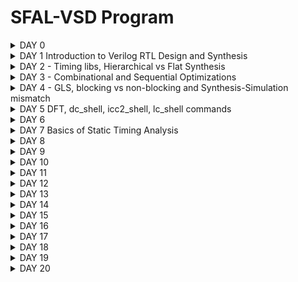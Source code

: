 # SFAL-VSD Program



<details> 

<summary> DAY 0 </summary>
## DAY-0
### Installing YOSYS

```
$ git clone https://github.com/YosysHQ/yosys.git
$ cd yosys 
$ sudo apt install make (If make is not installed please install it) 
$ sudo apt-get install build-essential clang bison flex \
    libreadline-dev gawk tcl-dev libffi-dev git \
    graphviz xdot pkg-config python3 libboost-system-dev \
    libboost-python-dev libboost-filesystem-dev zlib1g-dev
$ make 
$ sudo make install
```

![Screenshot from 2024-04-27 21-20-21](https://github.com/naruto2705/SFAL-VSD-Bharath/assets/34330742/293bb95e-ed24-4377-b4f3-3ff0b4e641b6)






### Installing iverlog
```
$ sudo apt-get install iverilog

```
![Screenshot from 2024-04-20 21-37-48](https://github.com/naruto2705/SFAL-VSD-Bharath/assets/34330742/314bff04-2f23-45af-9cf1-3613d2de56a0)







### GTKwave
```
$ sudo apt update
$ sudo apt install gtkwave
```
![Screenshot from 2024-04-20 21-54-09](https://github.com/naruto2705/SFAL-VSD-Bharath/assets/34330742/4bc90917-29f8-48cc-96fd-c601dd75080b)

</details> 



<details> 
<summary> DAY 1 Introduction to Verilog RTL Design and Synthesis </summary>
## Day 1 - Introduction to Verilog RTL Design and Synthesis

# Introduction to  iverilog

Iverilog simulator
The simulator is the tool that will be used to check the design according to the specs.

The test bench will contain:

* a Stimulus generator
* the design (instantiated)
* Stimulus observer

<img width="762" alt="iverilog" src="https://github.com/naruto2705/SFAL-VSD-Bharath/assets/34330742/5e5f92df-ee42-43c4-b87f-5a2864659ff2">

-The test bench does not have primary inputs and outputs.

```
`timescale 1ns / 1ps
module tb_good_mux;
  // Inputs
  reg i0,i1,sel;
  // Outputs
  wire y;

      // Instantiate the Unit Under Test (UUT)
  good_mux uut (
  	.sel(sel),
  	.i0(i0),
  	.i1(i1),
  	.y(y)
  );

  initial begin
  $dumpfile("tb_good_mux.vcd");
  $dumpvars(0,tb_good_mux);
  // Initialize Inputs
  sel = 0;
  i0 = 0;
  i1 = 0;
  #300 $finish;
  end

always #75 sel = ~sel;
always #10 i0 = ~i0;
always #55 i1 = ~i1;
endmodule
```

#### Introduction to gtk wave

#### Intro logic synthesis 



<img width="611" alt="logic synthesis" src="https://github.com/naruto2705/SFAL-VSD-Bharath/assets/34330742/106e9b17-3868-4849-bf8e-bf5ab8110c0b">

The generated netlist (verilog file) must be verified by comparing the behaviour with the RTL behaviour -> the waveforms should be the same - the same test bench can be used.
The front end library contains a collection of gate components like nand, nor etc. with different configurations, working speeds or other physical parameters. The parameters described in the libraries will model the design behaviour and SETUP, HOLD time or performance can be estimated more precisely.
The propagation delay is influenced also by the charging and discharging of the capacitance/loads, this will need an optimization of the cell size and cell number.

Faster cells - less delay, wider transistor, more area and power, possible hold violations Slower cells - more delay, narrow transistor, less area and power, setup and performance violations

</details> 

 <details> 
<summary> DAY 2 - Timing libs, Hierarchical vs Flat Synthesis </summary>
## DAY 2 - Timing libs, Hierarchical vs Flat Synthesis

Working with libs...

The following are some of the Timing Libs 
Design Inputs:
- Verilog Netlist (.v)
- Timing Constraints files (.sdc)
- Scan Chain File (.def)
Technology Inputs:
- Tech File (.tf or .left)
- Physical Libraries (Milky Way or .left)
- Timing (Liberty) Libraries (.db or .lib)
- RC Extraction Models (.tlupus(Synopsis, CapTables (Cadence), PTF (Mentor))
- Signoff RC Extraction Models (.nxtgrd)

  
![Screenshot from 2024-04-27 21-47-43](https://github.com/naruto2705/SFAL-VSD-Bharath/assets/34330742/de271711-baed-4eb8-944a-5f10f5eb21e2)


### Hierarchical vs Flat Synthesis

A hierarchical design contains sub-modules identified in the picture below.

![Screenshot from 2024-04-27 21-59-20](https://github.com/naruto2705/SFAL-VSD-Bharath/assets/34330742/652df9df-6c4e-4898-8c02-8dbc15555d44)

The RTL generated from Netlist might have different gates compared to the original verilog code, but the functionality will be the same. Overall it is the tools will  optimize the circuit:

* logical (NOR+INV = NAND) = electrical - a stacked PMOS can be replaced with a circuit with stacked NMOS
flatten command eliminates the sub_modules and will generate just a big module with the same elements.

 * Sub-module instantiation synth -top <module_name>:

* The Ux sub-modules are not seen anymore in the diagram or the code
* Preferred when we have multiple instances of the same module so we synthesize just one and copy the generated netlist in the main netlist
* Massive design will not work optimized for the tools so can be divided in smaller circuits
![Screenshot from 2024-04-24 13-04-46](https://github.com/naruto2705/SFAL-VSD-Bharath/assets/34330742/09e0a451-696b-4f46-9acb-8ab0eeb641e9)


  ### Flop Coding Styles

  Flops are needed to eliminate the possible glitches generated by the different propagation delays of the signals in the combinational circuits or in between them. The flops are like storage elements.
The flops will restrict the glitches propagation because the flop output will change just on the edge of a clock, so even the input of the flop is glitchy the output will be stable - the input of the comb circuit will be stable so also the output will be more stable.
![d2-2](https://github.com/naruto2705/SFAL-VSD-Bharath/assets/34330742/295fe2c6-45e4-4731-9741-6e5fbd269dac)


The value of the flop must be known all the time for these signals like reset or set are used to control the initial state. This can be synchronous or asynchronous.
(ATTACH THE PICTURE)

</details>


 <details> 
<summary> DAY 3 - Combinational and Sequential Optimizations </summary>

## DAY 3 - Combinational and Sequential Optimizations

### Intro to optimizations

#### Combinational Logic Optimisation

Squeezing the logic to get the most optimised design (in terms of Area and Power savings- PPA)

Constant Propagation ---> Direct Optimisation
Advantage
Boolean Logic Optimizations: Changing the boolean expression from Complex to Simple.

#### Sequential Logic optimization 

Constant Propogation: Output can be constant irrespective of gates
Constant propagation example : 1Y=((AB)+C)' in case A=0 -> Y=((0)+C)' = (C)'
The propagation of a constant can generate a more optimized combination different than the initial one: 6 vs 2 transistors used.
![IMG_0216](https://github.com/naruto2705/SFAL-VSD-Bharath/assets/34330742/3b5c1973-d9bf-401c-808d-760c509bb653)



Sequential optimization:
State optimization - Optimization of unused state
Cloning - When flops are far away between them, the "driving" flop A can be doubled so the overall delays between B and C can be eliminated.
![d3-3](https://github.com/naruto2705/SFAL-VSD-Bharath/assets/34330742/2fb8f827-bf31-4e00-a9d2-06b2d69c7da0)

Retiming: Lets assume the circuit below and Clk to Q delay Setup and hold time ~ 0.
![d-4](https://github.com/naruto2705/SFAL-VSD-Bharath/assets/34330742/3de8b9ae-f87c-4d88-9d77-124186930330)


If initially we have 2 logic cells that can work at 200Mhz and 500Mhz and overall time needed to perform 2 states is ~7ns - the max working frequency will be limited to lower 200Mhz.
If possible, the logic can be changed and move some logic parts from first cell to second one and to keep the ~7ns execution time. But with more comparable working frequencies per cell we can optimize the overall working frequency.
#### Advanced Topics:

State Optimization: Optimization of unused states
Cloning: Reusing for mapping


* Boolean optimization example :
assign y=a?(b?c:(c?a:0)):(!c)
y=a'c'+a[bc+b'ac]=a'c'+abc+ab'c = a'c'+ac[b+b'] =a'c'+ac= a xor c

This is an example of const propag, k-map and boolean optimization.
![IMG_0217](https://github.com/naruto2705/SFAL-VSD-Bharath/assets/34330742/5c160ea0-ea2d-4968-9d3b-cd36ec8f7081)
![IMG_0218](https://github.com/naruto2705/SFAL-VSD-Bharath/assets/34330742/383ee9ab-868f-41ab-b043-183c4919e6bf)
![IMG_0219](https://github.com/naruto2705/SFAL-VSD-Bharath/assets/34330742/d6e4bd6b-4cbf-4370-8c72-ad4f04d78761)




## Labs: Day 3
Commands to follow:
opt_clean -purge - command to execute optimizations
```
opt_clean -purge
```

Example of a mux with an input tight to 0 -> y=a'0+b =ab

```
module opt_check (input a , input b , output y);
	assign y = a?b:0;
endmodule
```
Here you can see that was optimized to an AND gate.

![Screenshot from 2024-04-24 13-04-46](https://github.com/naruto2705/SFAL-VSD-Bharath/assets/34330742/da413ad9-9403-45b1-9966-6c4eec46a5ba)

* Opt_check3 example:

```
module opt_check3 (input a , input b, input c , output y);  
	assign y = a?(c?b:0):0;  
endmodule
```
![Screenshot from 2024-04-27 18-38-55](https://github.com/naruto2705/SFAL-VSD-Bharath/assets/34330742/7ad976b4-ec19-4f7f-b855-c82a9069b1dd)

a'+a[c'0+cb] = 0+abc = ABC

* Opt_check4 example:

  ```
  module opt_check4 (input a , input b , input c , output y);
  assign y = a?(b?(a & c ):c):(!c);
  endmodule
  ```
  y= [[ac]b+b'c]a+a'c' = abc+ab'c+a'c' = ac[b+b']+a'c' = ac+a'c'

  (ATTACH THE PIC)

  * Multiple_module_opt2 example :
     The code, hierarchical and flatten design :
    (ATTACH THE PIC)

  * Optimized design :
    (ATTACH THE PIC)



#### Sequential Logic optimization 

* Sequential logic optimization:
In some cases libraries wil contain separated libraries for flops and lathes (sequential circuits) and separate combinational circuits.

```
-dfflibmap -liberty <filepath> - command to map the sequential circuits from the library, libraries in liberty format

```
First example is a flop with reset behavior -> a flop was inferred (#DFF_PP0)
Second example second with set behavior -> no flop identified.
The second circuit is an example of seq constant optimization.


(ATTACHED THE PIC)

![Screenshot from 2024-04-27 19-08-47](https://github.com/naruto2705/SFAL-VSD-Bharath/assets/34330742/49c57e84-1aba-4f6f-b57f-b7d5d0503e3b)


![IMG_0224](https://github.com/naruto2705/SFAL-VSD-Bharath/assets/34330742/51e6d840-3ab2-49db-b2f9-89f765e90a25)
![IMG_0226](https://github.com/naruto2705/SFAL-VSD-Bharath/assets/34330742/acd35f72-32a0-41b4-ba3e-6c1ad238a0bf)
![Screenshot from 2024-04-27 21-08-00](https://github.com/naruto2705/SFAL-VSD-Bharath/assets/34330742/63e4c083-1f9a-4ccf-b098-e0226e0861df)

In the diagram, one flop is with reset and one with set . The inverters are generated because the cells are active low and the code is used like an active high signal for reset and set.

Use cases with different set/reset combinations:
(ATTACH THE PICS)
 </details> 


 <details> 
<summary>  DAY 4 - GLS, blocking vs non-blocking and Synthesis-Simulation mismatch </summary>

## DAY 4 - GLS, blocking vs non-blocking and Synthesis-Simulation mismatch

### GLS Concepts and Flow using Iverilog

GLS: Running the test bench with Netlist as DUT( Design Under Test)
Netlist is Logically the same as RTL Code(test Bench aligns with the design)

Gate level syntesis is needed because :

* we need to verify the correctness of the design after synthesis
* RTL does not contain the notion of timing
* with specific gate level implemenation the design timing can be modeled more accurate
* GLS needs to run with delay annotation ( for this the gate level models must be timing aware)
![IMG_0208](https://github.com/naruto2705/SFAL-VSD-Bharath/assets/34330742/2a326ce6-4794-4988-bfc5-a546ba2d5fd2)


GLS verify the logical correctness of design after synthesis and Ensures whether the timing of the design are met or not (For this GLS needs to be run with delay Annotation).

![IMG_0209](https://github.com/naruto2705/SFAL-VSD-Bharath/assets/34330742/de5091d8-a641-4d7f-93ef-163e1ab871b7)

Synthesis Simulation Mismatch
1. Missing Sensitivity List
2. Blocking vs Non-Blocking Assignments
3. Non Standard Verilog Coding

#### Missing Sensitivity List
Missing sensitivity list:
* Simulators work based on "activity " ( a change in input will trigger a change in output ).
* When "always" blocks are specified signals are needed to trigger the changes in the design - simulation will not behave as expected.
![IMG_0210](https://github.com/naruto2705/SFAL-VSD-Bharath/assets/34330742/477d0b4d-4e24-4778-9d72-706074a190b3)


#### Blocking and Non-Blocking Statements in Verilog
* = Blocking: Execute the statements in the order it is written - the first statement is evaluated before the second statement
* <= Non-Blocking: Parallel evaluation - executes all "right hand" statements and assigns to "left hand" statement (e.g: a<=b&c)
* It is recommended non-blocking for sequential circuits, avoid as much as possible and double check your design on paper

#### Inside Always Block
![IMG_0211](https://github.com/naruto2705/SFAL-VSD-Bharath/assets/34330742/b5e8bd1b-0853-4b1a-9115-2b49cef6855c)

Caveats with Blocking Statements

![IMG_0214](https://github.com/naruto2705/SFAL-VSD-Bharath/assets/34330742/8e1cecfb-c85e-4965-94b4-7f08e7fa3290)

![IMG_0215](https://github.com/naruto2705/SFAL-VSD-Bharath/assets/34330742/4a74962a-9a67-4903-9776-6bbaba00bae0)

* Non-Standard verilog coding

  ```
  module ternary_operator_mux (input i0 , input i1 , input sel , output y);
	assign y = sel?i1:i0;
	endmodule
  
  ```
* Labs, running iverilog on GLS :

  iverilog ../my_lib/verilog_model/primitives.v ../my_lib/verilog_model/sky130_fd_sc_hd.v ternary_operator_mux_net.v tb_ternary_operator_mux.v

![IMG_0229](https://github.com/naruto2705/SFAL-VSD-Bharath/assets/34330742/26e930ae-bb19-409e-83e3-654cebfd7d80)
![IMG_0228](https://github.com/naruto2705/SFAL-VSD-Bharath/assets/34330742/62a47aca-1547-4aba-824a-b143fce71035)


  For synthesis mismatch behavior :


    module bad_mux (input i0 , input i1 , input sel , output reg y);
    always @ (sel)
    begin
	    if(sel)
		    y <= i1;
	    else 
		    y <= i0;
    end
    endmodule
    


In the RTL simulation clearly, we can see a bad mux behavior, a flop behavior.

![IMG_0230](https://github.com/naruto2705/SFAL-VSD-Bharath/assets/34330742/af9f4233-2461-4af5-b861-2502aa234e2b)


Blocking caveat: Intended design is `y = (a|b)&c' , code is...

```
module blocking_caveat (input a , input b , input  c, output reg d); 
reg x;
always @ (*)
begin
	d = x & c;
	x = a | b;
end
endmodule
```

![IMG_0232](https://github.com/naruto2705/SFAL-VSD-Bharath/assets/34330742/cf00b27d-cadc-48b6-a73f-e66ff40dd16f)

</details> 



<details> 
<summary>  DAY 5 DFT, dc_shell, icc2_shell, lc_shell commands </summary>


## DAY 5 DFT, dc_shell, icc2_shell, lc_shell commands

DFT: Technique facilitates the design to become testable after production(additional design). It is generally introduced during synthesis.

Ex: Mbist logic for Macro, flops- Scan chains, combinational circuits- test patterns 

Three levels of DFT

1) Chip Level testing
2) Board Level testing
3) System Level testing

Types of DFT Techniques:

1) Ad-hoc
2) Structured


![Screenshot (61)](https://github.com/naruto2705/SFAL-VSD-Bharath/assets/34330742/7d56e23e-8534-4628-ae8e-8a677ad6145e)


dc_shell is the command line interface for Synopsys's Design Compiler, which is an RTL synthesis solution that allows users to optimize power, area, timing, and test simultaneously

![Screenshot (55)](https://github.com/naruto2705/SFAL-VSD-Bharath/assets/34330742/150cd92b-48ce-421b-a5c5-6a0d1b45e2c8)
![Screenshot (57)](https://github.com/naruto2705/SFAL-VSD-Bharath/assets/34330742/73d92e68-2745-4a19-9c84-7edd7795dee5)
![Screenshot (58)](https://github.com/naruto2705/SFAL-VSD-Bharath/assets/34330742/51f5af9d-8451-40e2-b3fa-8d5656895e35)



 </details> 

 
<details> 
<summary>  DAY 6  </summary>
	
![ls1](https://github.com/naruto2705/SFAL-VSD-Bharath/assets/34330742/62853c10-dab5-4319-8fe2-7349230f517e)
![ls2](https://github.com/naruto2705/SFAL-VSD-Bharath/assets/34330742/930042c7-637d-4cfb-85fc-058a910b1eba)
![ls3](https://github.com/naruto2705/SFAL-VSD-Bharath/assets/34330742/3d2b116b-fcb6-47e6-8b7b-d46ccf12d51f)
![ls4](https://github.com/naruto2705/SFAL-VSD-Bharath/assets/34330742/39f6e15f-cff4-425b-84dc-1fb23f64af4d)
![ls5](https://github.com/naruto2705/SFAL-VSD-Bharath/assets/34330742/7a1f94f1-7935-46ae-9af4-17e893a78c14)

![ls6](https://github.com/naruto2705/SFAL-VSD-Bharath/assets/34330742/1a1420d0-3f97-4645-8d3d-3abe8a86850b)
![ls7](https://github.com/naruto2705/SFAL-VSD-Bharath/assets/34330742/d03df6b0-ca22-47bb-996e-385920b4d091)
![ls8](https://github.com/naruto2705/SFAL-VSD-Bharath/assets/34330742/46080c7b-6cd9-4cfd-9117-c97d80687121)
![ls9](https://github.com/naruto2705/SFAL-VSD-Bharath/assets/34330742/87476474-7263-4d4d-8527-edb68a125277)
![ls10](https://github.com/naruto2705/SFAL-VSD-Bharath/assets/34330742/711f06c6-3a7b-470e-8552-92d51bd6921d)
![ls11](https://github.com/naruto2705/SFAL-VSD-Bharath/assets/34330742/eddfac38-f89e-4ddb-8fd5-ea03ee4aa2f7)
![ls12](https://github.com/naruto2705/SFAL-VSD-Bharath/assets/34330742/b23f1e44-2f39-4e3f-a2a7-e4864a709b1c)
![ls14](https://github.com/naruto2705/SFAL-VSD-Bharath/assets/34330742/a0c6f5ce-3e92-404e-bd53-e60569bce10c)
![ls15](https://github.com/naruto2705/SFAL-VSD-Bharath/assets/34330742/65436a34-7def-4dff-874a-f9e9d9d403b0)


#### Labs

### lab1

/home/bharath/VLSI/vsd to invoke DC compiler

```
csh
dc_shell
echo $target_library //It generates your_library.db
echo $link_library
read_verilog DC_WORKSHOP/verilog_files/lab1_flop_with_en.v
write -f verilog -out lab1_net.v
sh gvim lab1_net.v


The Verilog syntax of lab1_flop_with_en.v

```


```
module lab1_flop_with_en ( input res , input clk , input d , input en , output reg q);
always @ (posedge clk , posedge res)
begin
	if(res)
		q <= 1'b0;
	else if(en)
		q <= d;	
end
endmodule

```


![Screenshot (64)](https://github.com/naruto2705/SFAL-VSD-Bharath/assets/34330742/aea55f4e-d3bf-4a21-931d-7f660d20d628)
![Screenshot (73)](https://github.com/naruto2705/SFAL-VSD-Bharath/assets/34330742/4382dd0c-74f6-4703-8789-05c792060bd4)


![Screenshot (65)](https://github.com/naruto2705/SFAL-VSD-Bharath/assets/34330742/ce5fc56d-dd56-42ed-8b20-c811e5b5b14a)

```
csh
dc_shell
set target_library /home/bharath/vsd/DC_WORKSHOP/lib/sky130_fd_sc_hd__tt_025C_1v80.db
set link_library {* $target_library}
read_db DC_WORKSHOP/lib/sky130_fd_sc_hd__tt_025C_1v80.db
read_verilog DC_WORKSHOP/verilog_files/lab1_flop_with_en.v
link
compile
write -f verilog -out lab1_net_sky130.v
sh gvim lab1_net_sky130.v

```

![Screenshot (74)](https://github.com/naruto2705/SFAL-VSD-Bharath/assets/34330742/15ffd838-025f-4cf5-b582-413df8d16eb5)







### lab2

Commands to write the DDC file

```

write -f verilog -out lab1_net_sky130.v //Command to launch Design Vision 


csh
design_vision
start_gui //If GUI doesn't start automatically


read_ddc lab1.ddc //the command to open DDC 

```

![labs1](https://github.com/naruto2705/SFAL-VSD-Bharath/assets/34330742/a1671961-2770-49d9-9b7a-05c6f5ed5440)
![labls3](https://github.com/naruto2705/SFAL-VSD-Bharath/assets/34330742/bb687db4-ca34-4948-92d3-73b1b3ed6f77)
![labls1](https://github.com/naruto2705/SFAL-VSD-Bharath/assets/34330742/b0d240e0-deb1-413a-8ed5-25e9706a79b7)



### lab3


<img width="1218" alt="labls2" src="https://github.com/naruto2705/SFAL-VSD-Bharath/assets/34330742/0216bb55-9824-4cf3-9970-f82508ed8ecb">

```
set target_library /home/sukanya/VLSI/sky130RTLDesignAndSynthesisWorkshop/DC_WORKSHOP/lib/sky130_fd_sc_hd__tt_025C_1v80.db
set link_library {* $target_library}

```
![Screenshot (80)](https://github.com/naruto2705/SFAL-VSD-Bharath/assets/34330742/c105f03e-6d67-45d4-87f0-472a049f712c)











 </details> 





<details> 
<summary> DAY 7 Basics of Static Timing Analysis </summary>
	<img width="1203" alt="sta1" src="https://github.com/naruto2705/SFAL-VSD-Bharath/assets/34330742/083d683c-1e6f-4231-a9c8-5ab4fefbc6ac">
<img width="1215" alt="sta2" src="https://github.com/naruto2705/SFAL-VSD-Bharath/assets/34330742/0eb39ad2-aa51-473f-83fa-e21e7307e0f8">
<img width="1223" alt="sta3" src="https://github.com/naruto2705/SFAL-VSD-Bharath/assets/34330742/d243fc86-267c-4d3d-9ad3-b0bd4feda82a">
<img width="1149" alt="sta4" src="https://github.com/naruto2705/SFAL-VSD-Bharath/assets/34330742/bb599909-9108-4910-b498-3833b1b881c1">
<img width="1180" alt="sta5" src="https://github.com/naruto2705/SFAL-VSD-Bharath/assets/34330742/5232ddbc-150c-466d-a4f5-523aba6b23b5">
<img width="1163" alt="sta6" src="https://github.com/naruto2705/SFAL-VSD-Bharath/assets/34330742/44ffb460-e56e-4b9a-b4e4-e09a239f7a10">
<img width="1216" alt="sta7" src="https://github.com/naruto2705/SFAL-VSD-Bharath/assets/34330742/963f603b-9156-4f81-94d8-f7f91ad2954b">
<img width="1214" alt="sta8" src="https://github.com/naruto2705/SFAL-VSD-Bharath/assets/34330742/473002e7-e8c0-4cab-9ac7-ae3d0a192d8d">
<img width="1220" alt="sta9" src="https://github.com/naruto2705/SFAL-VSD-Bharath/assets/34330742/1c0dea60-4770-448d-bf5d-8220c25af91d">
<img width="1161" alt="sta10" src="https://github.com/naruto2705/SFAL-VSD-Bharath/assets/34330742/e3d4a3d7-77f7-4fa7-8bed-81da8eb7d28d">
<img width="1177" alt="sta12" src="https://github.com/naruto2705/SFAL-VSD-Bharath/assets/34330742/0a480787-0dbe-47b8-94cc-e832d60e90e7">
<img width="1197" alt="sta13" src="https://github.com/naruto2705/SFAL-VSD-Bharath/assets/34330742/cf9366a9-782e-42a0-a243-82d44b0df861">
<img width="1223" alt="sta14" src="https://github.com/naruto2705/SFAL-VSD-Bharath/assets/34330742/6815722b-5871-4021-b75c-f739ce9675bd">
<img width="1148" alt="sta15" src="https://github.com/naruto2705/SFAL-VSD-Bharath/assets/34330742/7ce78f04-a092-4de0-a4f1-44f5e9d4a2e8">
<img width="1229" alt="sta16" src="https://github.com/naruto2705/SFAL-VSD-Bharath/assets/34330742/6c5a3917-012b-46df-8998-9187b75e71a9">
<img width="1184" alt="sta17" src="https://github.com/naruto2705/SFAL-VSD-Bharath/assets/34330742/726a2cf5-65f7-4670-a575-c6868028d800">
<img width="1215" alt="sta18" src="https://github.com/naruto2705/SFAL-VSD-Bharath/assets/34330742/12039724-7adf-4ea0-9ca5-39bc874e636b">	
<img width="1134" alt="sta19" src="https://github.com/naruto2705/SFAL-VSD-Bharath/assets/34330742/66abaadd-c04e-4390-8027-8b0acd826d3a">


#### Labs

Delay Table Lookup :

The delay table lookup is a method for the characterization of standard cells in digital circuits. The delay table lookup helps to present the complex delay behaviour by breaking down the delay into smaller components, under specific input conditions. The delay values are stored in a table accessed on input, helping in analyzing delay estimation in the timing analysis. 

![stal2](https://github.com/naruto2705/SFAL-VSD-Bharath/assets/34330742/ef5a4777-960d-4a48-b76c-48dde69e1c15)
![Screenshot (71)](https://github.com/naruto2705/SFAL-VSD-Bharath/assets/34330742/04cb0a62-ca51-45da-a630-065ba1bbd7ee)

![stal1](https://github.com/naruto2705/SFAL-VSD-Bharath/assets/34330742/e1b3e240-ce3c-47ce-a2ea-23b5d92b5fe2)

Unateness : 

1. Positive Unateness:  A rising transition on an input causes the output to rise and vice versa
2. Negative Unateness: A rising transition on an input causes the output to have a falling transition and vice versa
![stal3](https://github.com/naruto2705/SFAL-VSD-Bharath/assets/34330742/e53651f4-a846-4706-ad3b-d99b7f6edd0a)



## Labs


```
module lab8_circuit (input rst, input clk , input IN_A , input IN_B , output OUT_Y , output out_clk);
reg REGA , REGB , REGC ; 

always @ (posedge clk , posedge rst)
begin
	if(rst)
	begin
		REGA <= 1'b0;
		REGB <= 1'b0;
		REGC <= 1'b0;
	end
	else
	begin
		REGA <= IN_A | IN_B;
		REGB <= IN_A ^ IN_B;
		REGC <= !(REGA & REGB); 
	end
end

assign OUT_Y = ~REGC;

assign out_clk = clk;

endmodule

```


Command flow for verilog to read lab8_circuit.v
```
csh
dc_shell
read_verilog lab8_circuit.v
link
compile_ultra
```

ATTACH THE PIC

ATTACH THE PIC

ATTACH THE PIC

GET_CELLS commands

```
get_attribute [get_cells U9] is_hierarchical

```

```
get_cells * -hier -filter "is_hierarchical == false"
or
get_cells * -hier -filter "is_hierarchical == true"

```

ATTACH THE PIC

```
get_attribute [get_cells REGA_reg] ref_name
```

```
foreach_in_collection my_cell [get_cells * -hier] {
set my_cell_name [get_object_name $my_cell];
set rname [get_attribute [get_cells $my_cell_name] ref_name];
echo $my_cell_name $rname;
}
```

output:

ATTACH THE PIC


```
write -f ddc -out lab8_circuit.ddc
```

```
read_ddc lab8_circuit.ddc
```

ATTACH THE PIC



Syntax to get the nets of the design Design Vision

```
get_nets *
```

Syntax to check type of net connected to

```
all_connected N1
```

ATTACH THE PIC


## Lab 2 - get_pins, get_clocks, querying_clocks

Syntax to get all pins

```
get_pins *

```

Synatx to read all the pins individually


```

foreach_in_collection my_pin [get_pins *] {
set pin_name [get_object_name $my_pin];
echo $pin_name;
}

```

OUTPUT:

ATTACH THE PIC

Syntax to check direction of a pin

```
get_attribute [get_pins REGC_reg/RESET_B] direction
```

Syntax to know the direction of all pins
```
foreach_in_collection my_pin [get_pins *] {
set my_pin_name [get_object_name $my_pin];
set dir [get_attribute [get_pins $my_pin_name] direction];
echo $my_pin_name $dir;
}
```

Syntax to get the pins with all the clock attibute
```

foreach_in_collection my_pin [get_pins *] {                                                                                                                                                                                         set my_pin_name [get_object_name $my_pin];                                                                                                                                                                                            set dir [get_attribute [get_pins $my_pin_name] direction];                                                                                                                                                                    if { [regexp $dir in] } {
if { [get_attribute [get_pins $my_pin_name] clock ] } {
echo $my_pin_name;
}
}
}


```

Syntax of query_clock_pin_sm.tcl
```

foreach_in_collection my_pin [get_pins *] {
	set my_pin_name [get_object_name $my_pin];
        set dir [get_attribute [get_pins $my_pin_name] direction];                                                                                              
	if { [regexp $dir in] } {
		if { [get_attribute [get_pins $my_pin_name] clock ] } { 
 			echo $my_pin_name;

		}
	}
}


```

ATTACH THE PIC

ATTACH THE PIC

## Lab 3 - create_clock waveform

Syntax to create a clock with period of 10ns

```
create_clock -name MYCLK -period 10 [get_ports clk]

```

Syntax to get the period of the clock
```
get_clocks *
```

Syntax to check whether the clock is generated or not. If false then it is a master clock.
```
get_attribute [get_clocks MYCLK] period
```

Syntax to know the information about all clock
```
report_clocks *
```

ATTACH THE PIC

Syntax to query the attributes of all clock pins

```
foreach_in_collection my_pin [get_pins *] {
	set my_pin_name [get_object_name $my_pin];
        set dir [get_attribute [get_pins $my_pin_name] direction];                                                                                              
	if { [regexp $dir in] } {
		if { [get_attribute [get_pins $my_pin_name] clock ] } { 
			set clk [get_attribute [get_pins $my_pin_name] clocks]; # 	set clk_name [get_object_name [get_attribute [get_pins $my_pin_name] clocks]];
			set clk_name [get_object_name $clk];
 			echo $my_pin_name $clk_name;

		}
	}
}
```

Output is shown below

ATTACH THE PIC

Do not create a clock on the pin but rather create one on the port. The clock created on the pin will not reach to any pin of any flop.

Syntax to remove the clock, BAD_CLK is the clock name

```
remove_clock BAD_CLK
```

```
create_clock -name MYCLK -period 10 [get_ports clk] -wave {5 10}
```

```
create_clock -name MYCLK -period 10 -wave {0 2.5} [get_ports clk]
```

The order of command doesn't matter when creating a clock.


### Lab 4 - Clock Network Modelling - Uncertainty, report_timing

Syntax to model the source latency

```
set_clock_latency -source 1 [get_clocks MYCLK]
```

Syntax to model the network latency
```
set_clock_latency 1 [get_clocks MYCLK]
```

Syntax to model uncertainity for max delay or setup which is default
```
set_clock_uncertainty 0.5 [get_clocks MYCLK]
```

Syntax to model uncertainity for max delay or hold
```
set_clock_uncertainty -hold 0.1 [get_clocks MYCLK]
```

If no clock is present, report_timing shows path is unconstrained

Syntax to report clock to register

```
report_timing -to REGC_reg/D
```

ATTACH THE PIC

After modeling the clock for following commands

```
dc_shell> set_clock_latency -source 2 [get_clocks MYCLK]
1
dc_shell> set_clock_latency 1 [get_clocks MYCLK]
1
dc_shell> set_clock_uncertainty 0.5 [get_clocks MYCLK]
1
dc_shell> set_clock_uncertainty -hold 0.1 [get_clocks MYCLK]
```

ATTACH THE PIC


Lab 5 - IO Delays


Syntax to know the modeling of ports and pins
```
report_port verbose
```


Syntax to model the input port delay

```
set_input_delay -max 5 -clock [get_clocks MYCLK] [get_ports IN_A]
```

Syntax to know the timing around port IN_A

```
report_timing -from IN_A
```

ATTACH THYE PIC

Syntax to model the transition in port IN_A and write to a file a

```
report_timing -from IN_A -trans -net -cap -nosplit > a
```

ATTACH THE PIC

Syntax to set the hold time for port IN_A(or IN_B)

```
set_input_delay -min 1 -clock [get_clocks MYCLK] [get_ports IN_A]
```
Syntax to check the hold timing for port IN_A

```
report_timing -from IN_A -trans -net -cap -nosplit -delay_type min > a
```

ATTACH THE PIC

Syntax to set a max transition for port IN_A

```
set_input_transition -max 0.3 [get_ports IN_A]
```

Syntax to set min transition for port IN_A

```
set_input_transition -min 0.1 [get_ports IN_A]
```

Syntax to model the max delay of output port

```
set_output_delay -max 5 -clock [get_clocks MYCLK] [get_ports OUT_Y]
```

Syntax to model the min delay of output port

```
set_output_delay -min 1 -clock [get_clocks MYCLK] [get_ports OUT_Y]
```

Syntax to model a max load for output port

```
set_load -max 0.4 [get_ports OUT_Y]
```

Syntax to model a min load for output port

```
set_load -min 0.1 [get_ports OUT_Y]
```

3 - Generated Clock






 </details> 




 <details> 
<summary>  DAY 8  </summary>

 </details> 

<details> 
<summary>  DAY 9  </summary>

 </details> 

 <details> 
<summary>  DAY 10  </summary>

 </details> 

 <details> 
<summary>  DAY 11  </summary>

<img width="1255" alt="10c1" src="https://github.com/naruto2705/SFAL-VSD-Bharath/assets/34330742/a266598c-61ee-4408-bb69-c313f98ec8d0">
<img width="1336" alt="10c2" src="https://github.com/naruto2705/SFAL-VSD-Bharath/assets/34330742/aa28e161-3c1b-4f1a-8219-0c46853175ad">
<img width="1375" alt="10c3" src="https://github.com/naruto2705/SFAL-VSD-Bharath/assets/34330742/554b19eb-99ab-4691-9c6d-544eb19819ef">
<img width="1362" alt="10c4" src="https://github.com/naruto2705/SFAL-VSD-Bharath/assets/34330742/7e61720e-97de-42b6-bb7a-1e8c04f4d150">

<img width="713" alt="10c5" src="https://github.com/naruto2705/SFAL-VSD-Bharath/assets/34330742/82220abd-edad-4ace-880b-0c3dc0bec63a">

<img width="1356" alt="10c6" src="https://github.com/naruto2705/SFAL-VSD-Bharath/assets/34330742/23613151-df77-4c73-a8e8-8cced202cf93">
<img width="1283" alt="10c7" src="https://github.com/naruto2705/SFAL-VSD-Bharath/assets/34330742/ada1f103-6191-415a-a677-3f160e98d90d">
<img width="1299" alt="10c8" src="https://github.com/naruto2705/SFAL-VSD-Bharath/assets/34330742/b0a52d5f-181e-41a6-98f7-cd851548ca06">
<img width="1309" alt="10c9" src="https://github.com/naruto2705/SFAL-VSD-Bharath/assets/34330742/1d71442b-bb51-445f-8db0-669c5dd67753">


GitHub Repos’s for reference

    manili/VSDBabySoC: VSDBabySoC is a small mixed-signal SoC including PLL, DAC, and a RISCV-based processor named RVMYTH.(https://github.com/manili/VSDBabySoC#what-is-rvmyth)
    Devipriya1921/avsddac28nm (https://github.com/Devipriya1921/avsddac28nm)
    reneann713/PLL (https://github.com/ireneann713/PLL)
    lakshmi-sathi/avsdpll_1v8: 8x PLL Clock Multiplier IP with an input frequency range of 5Mhz to 12.5Mhz and output frequency range of 40Mhz to 100Mhz, giving a 8x multiplied clock at ~50% duty cycle on tt corner at room temperature. (https://github.com/lakshmi-sathi/avsdpll_1v8)

References

    https://microcontrollerslab.com/system-on-chip-soc-introduction/
    https://github.com/Devipriya1921/VSDBabySoC_ICC2









 </details> 

 <details> 
<summary>  DAY 12  </summary>

SoC and What does modelling mean?

    SoC is a single-die chip has some different IP cores that could vary from microprocessors (completely digital) to 5G broadband modems (completely analog).
    SoC with equivalent functionality will have increased performance and reduced power consumption as well as a smaller semiconductor die area(PPA).



    Modeling and simulation involves use of a physical or logical representation of a given system to generate data and help determine decisions or make predictions about the system.
    Models are representations that can aid in defining, analyzing, and communicating a set of concepts. M&S is widely used in the VLSI domain.
    System models are specifically developed to
        support analysis, specification,
        design, and architectural planning
        verification, and validation of a system,
	Enhance communication related to system and functionality.

What are we modelling?

    Let us look into VSDBabySoC modelling. Here we are going to model and simulate the VSDBabySoC
    Some initial input signals will be fed into vsdbabysoc module,
    That will get the pll start generating the proper CLK for the circuit.
    The clock signal will make the rvmyth to execute instructions and some values are generated, these values are used by DAC core to provide the final output signal named OUT.
    So we have 3 main elements (IP cores) and a wrapper as an SoC and of-course there would be also a testbench module out there.

The task is to model the 3 main IP cores

   1. RVMYTH 
   2. PLL 
   3. DAC 




<img width="873" alt="11c1" src="https://github.com/naruto2705/SFAL-VSD-Bharath/assets/34330742/693d89a6-7aa9-4bd4-8158-70c4ffb5c3fb">
<img width="916" alt="11c2" src="https://github.com/naruto2705/SFAL-VSD-Bharath/assets/34330742/487b5fcf-443c-4c53-ae90-17912cf9d1fb">



Phase Locked Loop

    A phase-locked loop (PLL) is an electronic circuit with a voltage or voltage-driven oscillator that constantly adjusts to match the frequency of an input signal.
    PLLs are used to generate, stabilize, modulate, demodulate etc
    Now, question is why do we need a PLL for our SoC?
    Before that how is a clock generated? Quartz crystal oscillator. For 100Mhz and below off chip oscillator will do, but for 100Mhz and above it won’t be good enough.-how?

Why off-chip clocks can’t be used all the time?

    The clock will be a supply for a lot of blocks on the chip, it will have delays due to long wires(if used only one clock source) - also reasons like clock jitter
    Some blocks might need 200Mhzs and some might need 100Mhz - point is different frequencies just on one small chip
    A concept of ppm(clock accuracy) comes in, when ever quartz is acquired, it comes with a x ppm error

What is this ppm error? {ppm - parts per million}

    For ex: 20ppm quartz used in watches this translates as 20/1e6 (2e-5) which gives an error over a day of 86400 * 2e-5 = 1.73 seconds per day so in a month it loses 30 x1.72 = 51 seconds or 1 minute a month
    Now, in terms of a chip, just imagine the mishap it will cause just due to very small error for ,microseconds, when the processor works at nanoseconds -------- it can be a huge blow.

<img width="958" alt="11c3" src="https://github.com/naruto2705/SFAL-VSD-Bharath/assets/34330742/f11e7b7c-b1a7-4a87-896e-68f639e3d1ca">

<img width="895" alt="11c4" src="https://github.com/naruto2705/SFAL-VSD-Bharath/assets/34330742/b874e87e-b883-45df-a6c0-cb3fea94031d">

Digital-to-Analog Converter

    A Digital-to-Analog Converter (DAC) converts a digital input signal into an analog output signal.
    There are two types of DACs : a) Weighted Resistor DAC b) R-2R Ladder DAC

    
<img width="900" alt="11c5" src="https://github.com/naruto2705/SFAL-VSD-Bharath/assets/34330742/df5c50a3-e0a5-4f25-ad35-15c4283f9f11">

<img width="891" alt="11c6" src="https://github.com/naruto2705/SFAL-VSD-Bharath/assets/34330742/2a66bde1-b59b-4978-a2f6-de9692f959b3">

<img width="895" alt="11c7" src="https://github.com/naruto2705/SFAL-VSD-Bharath/assets/34330742/c0b059e7-2124-446a-a923-d185c751168d">


Let's start modelling

    RVMYTH is a digital block, so yes we can use a HDL for designing and check its functionality using a testbench.
    But! DAC and PLL are analog what to do?
    Because verilog can’t synthesis analog design
    We are going to simulate it using verilog - we will be using data-types such real.
    Our goal is to be able to simulate “functionality” - to verify its logical correctness.

Tools used for pre-synthesis modeling

So we will be using verilog to model - and use iverilog to compile and simulate. Use GTKWave to see the waveforms & debug.

How do we model and simulate them?

    We will be using iverilog - Icarus Verilog is an implementation of the Verilog hardware description language compiler that generates netlists in the desired format. It supports the 1995, 2001 and 2005 versions of the standard, portions of SystemVerilog, and some extensions.
    Modelling and simulating on iverilog involves 2 main steps, namely:

    Compilation - iverilog builds the instance hierarchy and generates a binary executable a.out. This binary executable is later used for simulation.
    Simulation - During compilation, iverilog generates a binary executable.




    
<img width="900" alt="11c8" src="https://github.com/naruto2705/SFAL-VSD-Bharath/assets/34330742/6e01f32b-cda8-4b28-9bc9-992479115441">

<img width="891" alt="11c9" src="https://github.com/naruto2705/SFAL-VSD-Bharath/assets/34330742/ad9fcdd6-f044-43ba-b9a7-896d1734e006">
<img width="919" alt="11c10" src="https://github.com/naruto2705/SFAL-VSD-Bharath/assets/34330742/23a0ab8c-2e4b-4a27-9da6-778cb78dd191">


## LAB


Steps to be followed for pre-synthesis modeling of BabySoC

The repo used for the reference is - https://github.com/manili/VSDBabySoC?tab=readme-ov-file#step-by-step-modeling-walkthrough

1. check the installation iverilog and GTKwave.


2. Install sandpiper-saas with the following commands
   
```
    cd ~
pip3 install pyyaml click sandpiper-saas

```

3. After installing, check if sandpiper-saas is present in the path with the command which sandpiper-saas. You should get a local path name as shown below.

```
   [bharath@sfalvsd ~]$ which sandpiper-saas
~/.local/bin/sandpiper-saas
```

4. Now we can clone this repository in an arbitrary directory (we'll choose home directory here):

```
cd ~
git clone https://github.com/manili/VSDBabySoC.git
```

5. RVMYTH is designed and created by the TL-Verilog language. So we need a way for compile and transform it to the Verilog language and use the result in our SoC. Here the sandpiper-saas will help us do the job.

```
cd VSDBabySoC
sandpiper-saas -i ./src/module/*.tlv -o rvmyth.v --bestsv --noline -p verilog --outdir ./src/module/
```

The last command translates .tlv definition of rvmyth into .v definition.

6. Create an output directory inside VSDBabySoC using the command mkdir output.

7. Compile and Simulate the design.

```
    iverilog -o output/pre_synth_sim.out -DPRE_SYNTH_SIM src/module/testbench.v -I src/include -I src/module
    cd output
    ./pre_synth_sim.out
```

8. GTKwave tool

```
gtkwave pre_synth_sim.out

```

![Screenshot (82)](https://github.com/naruto2705/SFAL-VSD-Bharath/assets/34330742/811edf19-0541-4fa6-bcfb-7e16d4e0f4c7)

![Screenshot (83)](https://github.com/naruto2705/SFAL-VSD-Bharath/assets/34330742/1fa01bcb-8635-468f-9232-c111d7ddd4a4)













Analysis if picture above:
CLK:The input CLK signal of the RVMYTH core comes from the PLL.
reset: Input reset signal of the RVMYTH core comes from an external source.
OUT: Output OUT signal of the VSDBabySoC module comes from the DAC.
RV_TO_DAC[9:0]:The 10-bit output [9:0] OUT port of the RVMYTH core, comes from the RVMYTH register #17.
OUT: The real datatype wire which can simulate analog values, the output wire real OUT signal of the DAC module, it comes from the DAC. It is changing the Data Format of the signal to Analog -> Step .


 </details> 

 <details> 
<summary>  DAY 13  </summary>

Reference github repositories

    https://github.com/nurnazahah/sd-training/blob/main/readme.md#day-12
    https://github.com/Devipriya1921/VSDBabySoC_ICC2/blob/main/vsdbabysoc.sdc


## Synthesizable and non-synthesizable constructs in verilog


## Why do pre-synthesis? Why cannot just do post-synthesis?

    Pre-synthesis simulation is done according to the logic that we have designed for and written -> only functionality
    Post synthesis simulation/GLS (gate level simulation) is done after synthesis considering each gate delays into account, also reports the violations in both functionality and timing


## Gate Level Simulation (GLS)

    'gate level' refers to netlist view of a circuit, usually produced by logic synthesis
    RTL simulation is pre-synthesis while GLS is post-synthesis
    Netlist view is a complete connection list consisting of gates and IP models with full functional and timing behavior
    RTL simulation is zero delay environment and events, generally occurs on the active clock edge. Whereas GLS can be zero delay too, but it is more often used in unit delay or full timing mode

    Using synopsys’s DC shell (Design Compiler)
    DC RTL synthesis solution enables users to meet today's design challenges with concurrent optimization of timing, area, power and test.

## Why post-synthesis simulation is needed?

    To ensure each and every gate delays are taken into account
    Pre-synthesis in iverilog and GTKwave that has done from the previous labs would be compared
    To observe the output generated
    Note that post-simulation output should be matched with pre-simulation output


![13c1](https://github.com/naruto2705/SFAL-VSD-Bharath/assets/34330742/12c725fd-d7b0-4c88-832c-9904f781394f)


 Lab - Converting .lib file to .db file

Use the link for reference - https://github.com/nurnazahah/sd-training/blob/main/readme.md#topic-post-synthesis-simulation


Converting .lib file to .db file

The first step is to convert .lib file to .db file. We need .db format for avsddac.lib, avsdpll.lib & sky130_fd_sc_hd__tt_025C_1v80.lib using Synopsys Library Compiler (lc_shell).

The .lib files, avsddac.lib, avsdpll.lib, and sky130_fd_sc_hd__tt_025C_1v80.lib are present in the location /home/sukanya/VSDBabySoC/src/lib.
Converting avsddac.lib file to avsddac.db file

Syntax to convert the avsddac.lib files to avsddac.db

```
cd /home/bharath/VSDBabySoC/src/lib
lc_shell
read_lib avsddac.lib
write_lib avsddac -format db -output avsddac.db

```

The conversion of avsddac.lib to avsddac.db is successful as shown in screenshot below. If the code runs successfully, it will return 1.

(ATTACH THE PIC)


Converting avsdpll.lib file to avsdpll.db file

Syntax to convert the avsdpll.lib files to avsdpll.db


```
cd /home/sukanya/VSDBabySoC/src/lib
lc_shell
read_lib avsdpll.lib
write_lib avsdpll -format db -output avsdpll.db
```


The read_lib command shows some errors for avsdpll.lib. The errors are shown below.\

ATTACH THE PIC


The modification for avsdpll.lib is highlighted in the right with the original shown on the left. The power VDD and ground GND pins are removed along with other commented parts.

(ATTACH THE PIC)

After the modification, the avsdpll.lib is converted to avsdpll.db successfully.


(ATTACH THE PIC)


Converting sky130_fd_sc_hd__tt_025C_1v80.lib file to asky130_fd_sc_hd__tt_025C_1v80.db file

Download the latest sky130_fd_sc_hd__tt_025C_1v80.lib from the path - https://github.com/efabless/skywater-pdk-libs-sky130_fd_sc_hd/tree/master/timing Synatx to download the raw file in Linux

```
wget https://raw.githubusercontent.com/efabless/skywater-pdk-libs-sky130_fd_sc_hd/master/timing/sky130_fd_sc_hd__tt_025C_1v80.lib
```

Syntax to convert the sky130_fd_sc_hd__tt_025C_1v80.lib files to sky130_fd_sc_hd__tt_025C_1v80.db

```
cd /home/bharath/VSDBabySoC/src/lib
lc_shell
read_lib sky130_fd_sc_hd__tt_025C_1v80.lib
write_lib sky130_fd_sc_hd__tt_025C_1v80 -format db -output sky130_fd_sc_hd__tt_025C_1v80.db
```

The screenshot for successful conversion is shown below.

(ATTACH THE PIC)

## LAB: Synthesis and Post Synthesis (Gate Level) Simulation 

Syntax to perform synthesis

```
cd /home/bharath/VSDBabySoC
dc_shell
set target_library /home/bharath/VSDBabySoC/src/lib/sky130_fd_sc_hd__tt_025C_1v80.db
set link_library {* /home/bharath/VSDBabySoC/src/lib/sky130_fd_sc_hd__tt_025C_1v80.db /home/sukanya/VSDBabySoC/src/lib/avsdpll.db /home/sukanya/VSDBabySoC/src/lib/avsddac.db}
set search_path {/home/bharath/VSDBabySoC/src/include /home/sukanya/VSDBabySoC/src/module} 
read_file {sandpiper_gen.vh  sandpiper.vh  sp_default.vh  sp_verilog.vh clk_gate.v rvmyth.v rvmyth_gen.v vsdbabysoc.v} -autoread -top vsdbabysoc 
link 
compile_ultra
write_file -format verilog -hierarchy -output /home/sukanya/VSDBabySoC/output/vsdbabysoc_net.v
report_qor > report_qor.txt
```

(ATTACH THE PIC)
(ATTACH THE PIC)


The quality of report is saved in the file report_qor.txt.

Syntax to perform post-synthesis simulation

```
cd /home/bharath/VSDBabySoC
iverilog -DFUNCTIONAL -DUNIT_DELAY=#1 -o ./output/post_synth_sim.out ./src/gls_model/primitives.v ./src/gls_model/sky130_fd_sc_hd.v ./output/vsdbabysoc_net.v ./src/module/avsdpll.v ./src/module/avsddac.v ./src/module/testbench.v
cd output
./post_synth_sim.out
gtkwave dump.vcd
```

The output of GLS is shown below. 
(ATTACH THE PIC)

Comparing the post-synthesis (top) and pre-synthesis (bottom) output shows they match.
(ATTACH THE PIC)


## Lab - Synthesis with SDC Constraints

SDC constraints are written in file vsdbabysoc_synthesis.sdc under the folder /home/bharath/VSDBabySoC/src/sdc. The constraints are

```
set_units -time ns
set_max_area 8000
set_load -pin_load 0.5 [get_ports OUT]
set_load -min -pin_load 0.5 [get_ports OUT]
create_clock [get_pins pll/CLK] -name clk -period 10 -waveform {0 5}
set_clock_latency 1 [get_clocks clk]
set_clock_latency -source 2 [get_clocks clk]
set_clock_uncertainty 0.5  [get_clocks clk]
set_max_delay 10 -from [get_pins dac/OUT] -to [get_ports OUT]
set_input_delay -clock clk -max 4 [get_ports VCO_IN]
set_input_delay -clock clk -min 1 [get_ports VCO_IN]
set_input_delay -clock clk -max 4 [get_ports ENb_CP]
set_input_delay -clock clk -min 1 [get_ports ENb_CP]
set_input_transition -max 0.4 [get_ports VCO_IN]
set_input_transition -min 0.1 [get_ports VCO_IN]
set_input_transition -max 0.4 [get_ports ENb_CP]
set_input_transition -min 0.1 [get_ports ENb_CP]
```

Syntax to perform synthesis with SDC constraints

```
dc_shell
set target_library /home/bharath/VSDBabySoC/src/lib/sky130_fd_sc_hd__tt_025C_1v80.db
set link_library {* /home/bharath/VSDBabySoC/src/lib/sky130_fd_sc_hd__tt_025C_1v80.db /home/sukanya/VSDBabySoC/src/lib/avsdpll.db /home/sukanya/VSDBabySoC/src/lib/avsddac.db}
set search_path {/home/bharath/VSDBabySoC/src/include /home/sukanya/VSDBabySoC/src/module} 
read_file {sandpiper_gen.vh  sandpiper.vh  sp_default.vh  sp_verilog.vh clk_gate.v rvmyth.v rvmyth_gen.v vsdbabysoc.v} -autoread -top vsdbabysoc 
link
read_sdc /home/bharath/VSDBabySoC/src/sdc/vsdbabysoc_synthesis.sdc
compile_ultra
write_file -format verilog -hierarchy -output /home/sukanya/VSDBabySoC/output/vsdbabysoc_net_sdc.v
report_qor > report_qor_sdc.txt
report_timing -nets -attributes -input_pins -transition_time -delay_type max > report_setup_sdc.txt
report_timing -nets -attributes -input_pins -transition_time -delay_type min > report_hold_sdc.txt
```

The quality of report is saved in the file report_qor_sdc.txt and timing reports are saved in the files report_setup_sdc.txt and report_hold_sdc.txt

Syntax to perform post-synthesis with SDC constraints simulation

```
cd /home/bharath/VSDBabySoC
iverilog -DFUNCTIONAL -DUNIT_DELAY=#1 -o ./output/post_synth_sdc_sim.out ./src/gls_model/primitives.v ./src/gls_model/sky130_fd_sc_hd.v ./output/vsdbabysoc_net_sdc.v ./src/module/avsdpll.v ./src/module/avsddac.v ./src/module/testbench.v
cd output
./post_synth_sdc_sim.out
gtkwave dump.vcd
```

The output of GLS with SDC constraints is shown below. 

(ATTACH THE PIC)

Comparing the post-synthesis with sdc constraints (top) and pre-synthesis (bottom) output shows they match in behavior but output value varies.

(ATTACH THE PIC)

## Analysis with and without SDC

Comparing the QoR without SDC and with SDC shows that clk is not considered when SDC wasn't included.



(ATTACH THE PIC)


(ATTACH THE REPORT)











 </details> 

 <details> 
<summary>  DAY 14  </summary>

Download the timing libraries in the path /home/bharath/VSDBabySoC/src/timing_libs from https://github.com/efabless/skywater-pdk-libs-sky130_fd_sc_hd/tree/master/timing


Syntax to convert .lib to .db for each

```
cd /home/bharath/VSDBabySoC/src/timing_libs
lc_shell
read_lib sky130_fd_sc_hd__ff_100C_1v65.lib
write_lib sky130_fd_sc_hd__ff_100C_1v65 -format db -output sky130_fd_sc_hd__ff_100C_1v65.db
```


Syntax to perform synthesis with SDC constraints

```
cd /home/bharath/VSDBabySoC
dc_shell
set target_library /home/bharath/VSDBabySoC/src/timing_libs/sky130_fd_sc_hd__ff_100C_1v65.db
set link_library {* /home/bharath/VSDBabySoC/src/timing_libs/sky130_fd_sc_hd__ff_100C_1v65.db /home/sukanya/VSDBabySoC/src/lib/avsdpll.db /home/sukanya/VSDBabySoC/src/lib/avsddac.db}
set search_path {/home/bharath/VSDBabySoC/src/include /home/sukanya/VSDBabySoC/src/module} 
read_file {sandpiper_gen.vh  sandpiper.vh  sp_default.vh  sp_verilog.vh clk_gate.v rvmyth.v rvmyth_gen.v vsdbabysoc.v} -autoread -top vsdbabysoc 
link
read_sdc /home/sukanya/VSDBabySoC/src/sdc/vsdbabysoc_synthesis.sdc
compile_ultra
write_file -format verilog -hierarchy -output /home/sukanya/VSDBabySoC/output/vsdbabysoc_net_ff_100C_1v65.v
report_qor > report/report_qor_ff_100C_1v65.txt
```

Repeat the above process for all the PVT corners inside timing_libs Table below shows the Worst Negative Slack (WNS) and Worst Hold Slack (WHS) for PVT corners

(ATTACH THE PIC)

They are represented in graphical format as follows

(ATTACH THE PIC)


 </details> 


 <details> 
<summary>  DAY 15  </summary>

 </details> 

  <details> 
<summary>  DAY 16  </summary>

 </details> 


  <details> 
<summary>  DAY 17  </summary>

 </details> 

  <details> 
<summary>  DAY 18  </summary>

 </details> 

  <details> 
<summary>  DAY 19  </summary>

 </details> 

  <details> 
<summary>  DAY 20  </summary>

 </details> 




